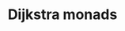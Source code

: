 ---
title: Dijkstra monads
url: http://why-lambda.blogspot.co.uk/2014/09/dijkstra-monads.html
authors:
- James Cheney
type: article
tags:
- Dijkstra monads
doHaskell-type: blog post
dohaskell-year: 2014
---